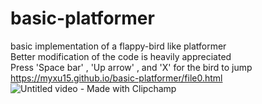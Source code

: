 # basic-platformer
basic implementation of a flappy-bird like platformer
<br/>Better modification of the code is heavily appreciated
<br/>Press 'Space bar' , 'Up arrow' , and 'X' for the bird to jump
<br/>https://myxu15.github.io/basic-platformer/file0.html
<br/>![Untitled video - Made with Clipchamp](https://github.com/user-attachments/assets/966d9431-e54e-4d5b-9e5a-ce06a92ec408)
